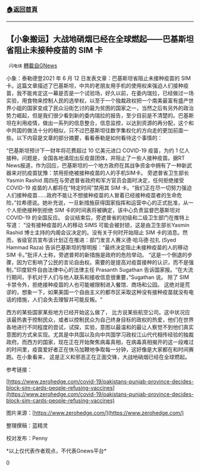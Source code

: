 ###  [:house:返回首頁](https://github.com/ourhimalayas/txt)
---

## 【小象搬运】大战地硝烟已经在全球燃起——巴基斯坦省阻止未接种疫苗的 SIM 卡
` 闪电侠` [轉載自GNews](https://gnews.org/zh-hans/1318643/)

小象：泰勒德登2021 年 6 月 12 日发表文章：巴基斯坦省阻止未接种疫苗的 SIM 卡。这篇文章描述了巴基斯坦，中共的老朋友用手机的使用权来强迫人们接种疫苗，我不能肯定这一幕是否是一个试验场，好久以前，在委内瑞拉，已经做过一场实验，用食物来控制人民的选举权，以至于一个独裁政权把一个南美最富有盛产世界小姐的国家变成了民众沿街乞讨的最为贫困的国家之一，当然之后有另外的政治势力崛起，但是我们很少看到新的委内瑞拉的报告，至少目前是不清楚的。巴基斯坦在利用疫情，做出一系列的信息整合，信息监控，以达到资源的再分配，这个和中共国的做法十分的相似，只不过巴基斯坦往数字集权化的方向走的更加前面一些。以下内容是文章的部分摘要，看看泰勒是如何看待这个事情的：

“巴基斯坦预计下一财年将花费超过 10 亿美元进口 COVID-19 疫苗，为约 1 亿人接种。问题是，全国各地涌现出反疫苗团体，并阻止了一些人接种疫苗。据RT News报道，作为回应，巴基斯坦的一个地方政府在其战争资金中拥有了一种新武器来对抗疫苗犹豫：禁用拒绝被接种疫苗的人的手机SIM卡。 旁遮普省卫生部长 Yasmin Rashid 周四在与旁遮普省政府和军方官员会面时决定，任何拒绝接受 COVID-19 疫苗的人都将在“特定时间”禁用其 SIM 卡。“我们正在尽一切努力强迫人们接种疫苗……政府不能让不想接种疫苗的人冒着已经接种疫苗者的生命危险，”拉希德说。她补充说，一旦新措施获得国家指挥和运营中心的正式批准，从一个人拒绝接种到拒绝 SIM 卡的时间表将被确定，该中心负责监督巴基斯坦对 COVID-19 的全国反应。 会议结束后，旁遮普省的初级和二级卫生部门在推特上写道：  “没有接种疫苗的人的移动 SIMS 可能会被封锁，这是由卫生部长Yasmin Rashid 博士主持的内阁会议决定的。没有关于何时开始阻止 SIM 卡的消息。然而，省级官员宣布该计划正在推进：部门发言人赛义德·哈马德·拉扎 (Syed Hammad Raza) 告诉巴基斯坦的黎明报：“最终决定阻止未接种疫苗的人的移动 SIM 卡。”批评人士称，旁遮普邦的新措施是政府的危险举动。 “这是一个倒退的步骤，因为它影响了公民的言论自由权。需要的是提高对疫苗接种的认识，而不是强制，”印度软件自由法律中心的法律主任 Prasanth Sugathan 告诉国家报。“在大流行期间，手机对于人们与他人联系和接收信息很重要，”Sugathan 说。 除了 SIM 卡禁令外，拒绝接种疫苗的人也可能被限制进入餐馆、商场和公园。 这绝对是荒谬的，想象一下，如果美国一个自由主义的都市区采取这种没有接种疫苗就没有电话的措施，人们会失去理智并可能反叛。“

西方的某些国家某些地方已经开始这么做了， 比方说某些航空公司。这中状况应该最热衷于控制民众，或者以控制民众为自己终身目标的政权的热爱，他们在世界各地进行不同程度的尝试，试探，实验，意图以最温和的最让人察觉不到他们真实意图的方式来实现。尤其是中共国以及向中共国学习政权江山代代相传经验的独裁政府。而西方的国家，现在正在开始聚焦病毒真相，在病毒真相揭开的这一段难过的时间里，疫苗爱好者正在快马加鞭地争取每一分钟，这好像是大家都在和时间赛跑。在小象看来， 这是正义和邪恶正在正面交锋，大战地硝烟已经在全球燃起。

参考链接：

[https://www.zerohedge.com/covid-19/pakistans-punjab-province-decides-block-sim-cards-people-refusing-vaccines](https://www.zerohedge.com/covid-19/pakistans-punjab-province-decides-block-sim-cards-people-refusing-vaccines)

图片来源：[https://www.zerohedge.com/](https://www.zerohedge.com/)

整理撰稿：蓝精灵

校对发布：Penny

\*以上仅代表作者观点，不代表Gnews平台\*

0
